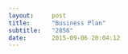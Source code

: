```yaml
---
layout:     post
title:      "Business Plan"
subtitle:   "2856"
date:       2015-09-06 20:04:12
---
```


<object data="http://essays.2856.io/img/business.pdf" type="application/pdf" width="100%" height="1000px">
  <p></a></p>
</object>